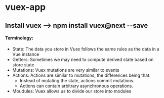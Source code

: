 # vuex-app

## Install vuex --> npm install vuex@next --save
#### Terminology:
* State: The data you store in Vuex follows the same rules as the data in a Vue instance
* Getters: Sometimes we may need to compute derived state based on store state
* Mutations: Vuex mutations are very similar to events
* Actions: Actions are similar to mutations, the differences being that:
     * Instead of mutating the state, actions commit mutations.
     * Actions can contain arbitrary asynchronous operations.
* Moudules: Vuex allows us to divide our store into modules

